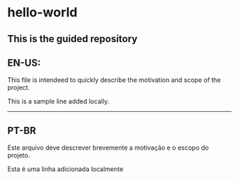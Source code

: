 # hello-world
This is the guided repository
----------
EN-US:
----------
This file is intendeed to quickly describe the motivation and scope of 
the project.

This is a sample line added locally.

----------
PT-BR
----------

Este arquivo deve descrever brevemente a motivação e o escopo do projeto.

Esta é uma linha adicionada localmente
